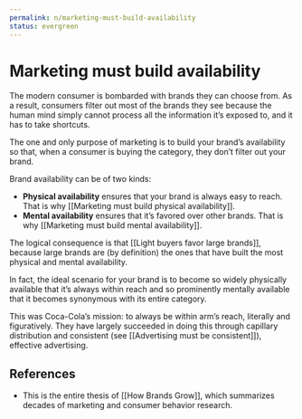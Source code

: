 ```yaml
---
permalink: n/marketing-must-build-availability
status: evergreen
---
```

# Marketing must build availability

The modern consumer is bombarded with brands they can choose from. As a result, consumers filter out most of the brands they see because the human mind simply cannot process all the information it’s exposed to, and it has to take shortcuts.

The one and only purpose of marketing is to build your brand’s availability so that, when a consumer is buying the category, they don’t filter out your brand.

Brand availability can be of two kinds:

- **Physical availability** ensures that your brand is always easy to reach. That is why [[Marketing must build physical availability]].
- **Mental availability** ensures that it’s favored over other brands. That is why [[Marketing must build mental availability]].

The logical consequence is that [[Light buyers favor large brands]], because large brands are (by definition) the ones that have built the most physical and mental availability.

In fact, the ideal scenario for your brand is to become so widely physically available that it’s always within reach and so prominently mentally available that it becomes synonymous with its entire category.

This was Coca-Cola’s mission: to always be within arm’s reach, literally and figuratively. They have largely succeeded in doing this through capillary distribution and consistent (see [[Advertising must be consistent]]), effective advertising.

## References

- This is the entire thesis of [[How Brands Grow]], which summarizes decades of marketing and consumer behavior research.
